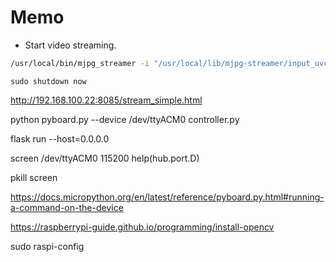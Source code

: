 # Memo

* Start video streaming.
```bash
/usr/local/bin/mjpg_streamer -i "/usr/local/lib/mjpg-streamer/input_uvc.so -n -f 10 -r 1280x720" -o "/usr/local/lib/mjpg-streamer/output_http.so -p 8085 -w /usr/local/share/mjpg-streamer/www"
```

    sudo shutdown now

http://192.168.100.22:8085/stream_simple.html

python pyboard.py --device /dev/ttyACM0 controller.py

flask run --host=0.0.0.0

screen /dev/ttyACM0 115200
help(hub.port.D)

pkill screen

https://docs.micropython.org/en/latest/reference/pyboard.py.html#running-a-command-on-the-device

https://raspberrypi-guide.github.io/programming/install-opencv

sudo raspi-config
